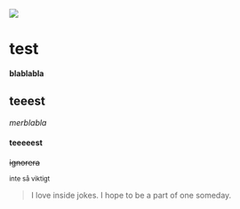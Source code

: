 ![](https://i.imgur.com/vOsl04l.gif)

# test

**blablabla**

## teeest

*merblabla*

#### teeeeest

~~ignorera~~

<sup>inte så viktigt</sup>

> I love inside jokes. I hope to be a part of one someday.
